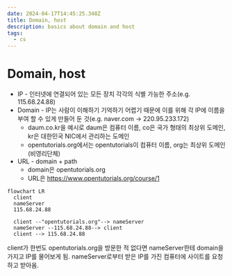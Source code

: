 ```yaml
---
date: 2024-04-17T14:45:25.348Z
title: Domain, host
description: basics about domain and host
tags:
  - cs
---
```


# Domain, host

- IP - 인터넷에 연결되어 있는 모든 장치 각각의 식별 가능한 주소(e.g. 115.68.24.88)
- Domain - IP는 사람이 이해하기 기억하기 어렵기 때문에 이를 위해 각 IP에 이름을 부여 할 수 있게 만들어 둔 것(e.g. naver.com -> 220.95.233.172)
  - daum.co.kr을 예시로 daum은 컴퓨터 이름, co은 국가 형태의 최상위 도메인, kr은 대한민국 NIC에서 관리하는 도메인
  - opentutorials.org에서는 opentutorials이 컴퓨터 이름, org는 최상위 도메인(비영리단체)
- URL - domain + path
  - domain은 opentutorials.org
  - URL은 https://www.opentutorials.org/course/1

```mermaid
flowchart LR
  client
  nameServer
  115.68.24.88

  client --"opentutorials.org"--> nameServer
  nameServer --115.68.24.88--> client
  client --> 115.68.24.88
```

client가 한번도 opentutorials.org을 방문한 적 없다면 nameServer한테 domain을 가지고 IP를 물어보게 됨.
nameServer로부터 받은 IP를 가진 컴퓨터에 사이트를 요청하고 받아옴.

